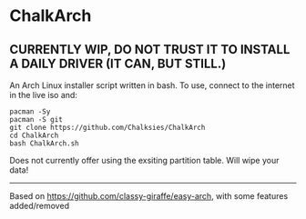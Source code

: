 # ChalkArch

## CURRENTLY WIP, DO NOT TRUST IT TO INSTALL A DAILY DRIVER (IT CAN, BUT STILL.)

An Arch Linux installer script written in bash. To use, connect to the internet in the live iso and:

```
pacman -Sy
pacman -S git
git clone https://github.com/Chalksies/ChalkArch
cd ChalkArch
bash ChalkArch.sh
```

Does not currently offer using the exsiting partition table. Will wipe your data!

----------------------------------------------------------------------------------------

Based on https://github.com/classy-giraffe/easy-arch, with some features added/removed